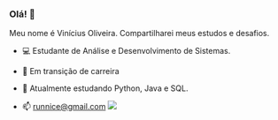### Olá! 👋

Meu nome é Vinícius Oliveira. Compartilharei meus estudos e desafios.

- 💻 Estudante de Análise e Desenvolvimento de Sistemas.

- 🚧 Em transição de carreira

- 🌱 Atualmente estudando Python, Java e SQL.

- 📫 runnice@gmail.com 
[<img src="https://img.shields.io/badge/linkedin-%230077B5.svg?&style=for-the-badge&logo=linkedin&logoColor=white" />](https://www.linkedin.com/in/vinicius-oliveira-19887a1ba/)
  ```
   
  ```


